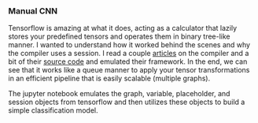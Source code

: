 ### Manual CNN

Tensorflow is amazing at what it does, acting as a calculator that lazily stores your predefined tensors and operates them in binary tree-like manner. 
I wanted to understand how it worked behind the scenes and why the compiler uses a session.
I read a couple [articles](https://medium.com/tensorflow/mlir-a-new-intermediate-representation-and-compiler-framework-beba999ed18d)
on the compiler and a bit of their [source code](https://github.com/tensorflow/tensorflow/tree/master/tensorflow/python/compiler/xla) and
emulated their framework. In the end, we can see that it works like a queue manner to apply your tensor transformations in an efficient pipeline that is easily scalable (multiple graphs). 

The jupyter notebook emulates the graph, variable, placeholder, and session objects from tensorflow and then utilizes these objects to build a simple classification model.
